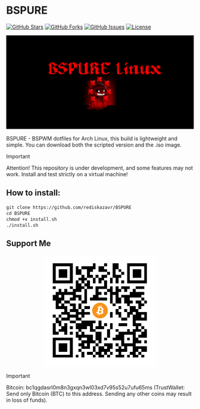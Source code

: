 # BSPURE

[![GitHub Stars](https://img.shields.io/github/stars/rediskazavr/BSPURE.svg?style=social&label=Star)](https://github.com/rediskazavr/BSPURE)
[![GitHub Forks](https://img.shields.io/github/forks/rediskazavr/BSPURE.svg?style=social&label=Fork)](https://github.com/rediskazavr/BSPURE)
[![GitHub Issues](https://img.shields.io/github/issues/rediskazavr/BSPURE.svg)](https://github.com/rediskazavr/BSPURE/issues)
[![License](https://img.shields.io/github/license/rediskazavr/BSPURE.svg)](https://github.com/rediskazavr/BSPURE/blob/master/LICENSE)

<p align="center">
  <img src="./docs/img/preview.png"/>
</p>

BSPURE - BSPWM dotfiles for Arch Linux, this build is lightweight and simple. You can download both the scripted version and the .iso image.

> [!IMPORTANT]
> Attention! This repository is under development, and some features may not work. Install and test strictly on a virtual machine!

## How to install:
```
git clone https://github.com/rediskazavr/BSPURE
cd BSPURE
chmod +x install.sh
./install.sh
```
## Support Me
<p align="center">
  <img src="./docs/img/BTC.png"/>
</p>

> [!IMPORTANT]
> Bitcoin: bc1qgdasrl0m8n3gxqn3wl03xd7v95s52u7ufu65ms (TrustWallet: Send only Bitcoin (BTC) to this address. Sending any other coins may result in loss of funds).
